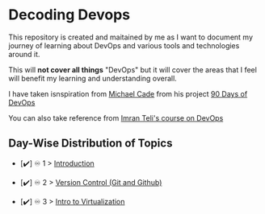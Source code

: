 # Decoding Devops

This repository is created and maitained by me as I want to document my journey of learning about DevOps and various tools and technologies around it.

This will **not cover all things** "DevOps" but it will cover the areas that I feel will benefit my learning and understanding overall.

I have taken isnspiration from [Michael Cade](https://github.com/MichaelCade) from his project [90 Days of DevOps](https://github.com/MichaelCade/90DaysOfDevOps)

You can also take reference from [Imran Teli's course on DevOps](https://www.udemy.com/course/decodingdevops)

## Day-Wise Distribution of Topics

- [✔️] ♾️ 1 > [Introduction](Days/day01.md)

- [✔️] ♾️ 2 > [Version Control (Git and Github)](Days/day02.md)

- [✔️] ♾️ 3 > [Intro to Virtualization](Days/day03.md)